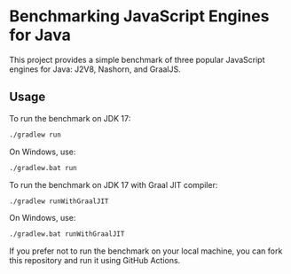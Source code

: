 # Benchmarking JavaScript Engines for Java

This project provides a simple benchmark of three popular JavaScript engines for Java: J2V8, Nashorn, and GraalJS.

## Usage

To run the benchmark on JDK 17:


```bash
./gradlew run
```

On Windows, use:


```bash
./gradlew.bat run
```

To run the benchmark on JDK 17 with Graal JIT compiler:


```bash
./gradlew runWithGraalJIT
```

On Windows, use:


```bash
./gradlew.bat runWithGraalJIT
```

If you prefer not to run the benchmark on your local machine, 
you can fork this repository and run it using GitHub Actions.